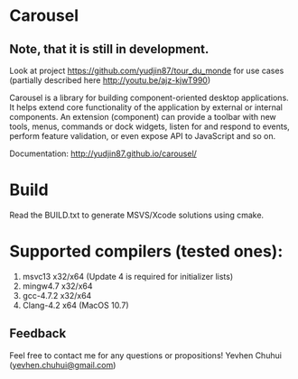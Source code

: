 Carousel
========

Note, that it is still in development. 
----------
Look at project https://github.com/yudjin87/tour_du_monde for use cases (partially described here http://youtu.be/ajz-kjwT990)

Carousel is a library for building component-oriented desktop applications. It helps extend core functionality of the application by external or internal components. An extension (component) can provide a toolbar with new tools, menus, commands or dock widgets, listen for and respond to events, perform feature validation, or even expose API to JavaScript and so on.

Documentation: http://yudjin87.github.io/carousel/

Build
=====
Read the BUILD.txt to generate MSVS/Xcode solutions using cmake.

Supported compilers (tested ones):
==================================
<ol>
<li>
msvc13 x32/x64 (Update 4 is required for initializer lists)</li>
<li>
mingw4.7 x32/x64 </li>
<li>
gcc-4.7.2 x32/x64 </li>
<li>
Clang-4.2 x64 (MacOS 10.7) </li>
</ol>

Feedback
----------
Feel free to contact me for any questions or propositions!
Yevhen Chuhui (yevhen.chuhui@gmail.com)

